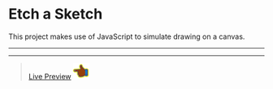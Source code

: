 # Etch a Sketch

This project makes use of JavaScript to simulate drawing on a canvas.

---

---

> [Live Preview](https://tzchileth.github.io/etch-me/) ![Hand icon pointing left](/images/icons8-hand-32.png)
